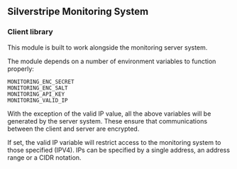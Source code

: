 ## Silverstripe Monitoring System

### Client library


This module is built to work alongside the monitoring server system.

The module depends on a number of environment variables to function properly:

```
MONITORING_ENC_SECRET
MONITORING_ENC_SALT
MONITORING_API_KEY
MONITORING_VALID_IP
```

With the exception of the valid IP value, all the above variables will be generated by the server system.
These ensure that communications between the client and server are encrypted.

If set, the valid IP variable will restrict access to the monitoring system to those specified (IPV4).   IPs can be specified by a single address, an address range or a CIDR notation.